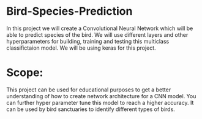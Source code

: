 # Bird-Species-Prediction


In this project we will create a Convolutional Neural Network which will be able to predict species of the bird. We will use different layers and other hyperparameters for building, training and testing this multiclass classifictaion model. We will be using keras for this project.


# Scope:

This project can be used for educational purposes to get a better understanding of how to create network architecture for a CNN model. You can further hyper parameter tune this model to reach a higher accuracy. It can be used by bird sanctuaries to identify different types of birds.
